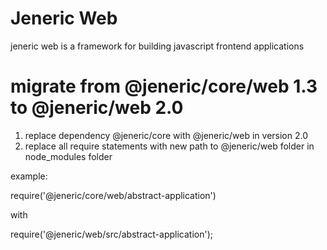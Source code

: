 # Jeneric Web

jeneric web is a framework for building javascript frontend applications

# migrate from @jeneric/core/web 1.3 to @jeneric/web 2.0

1) replace dependency @jeneric/core with @jeneric/web in version 2.0
2) replace all require statements with new path to @jeneric/web folder in node_modules folder

example: 

require('@jeneric/core/web/abstract-application')

with

require('@jeneric/web/src/abstract-application');


